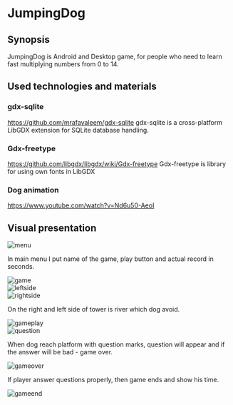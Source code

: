 # JumpingDog
## Synopsis

JumpingDog is Android and Desktop game, for people who need to learn fast multiplying numbers from 0 to 14.

## Used technologies and materials

### gdx-sqlite
https://github.com/mrafayaleem/gdx-sqlite 
gdx-sqlite is a cross-platform LibGDX extension for SQLite database handling.

### Gdx-freetype
https://github.com/libgdx/libgdx/wiki/Gdx-freetype
Gdx-freetype is library for using own fonts in LibGDX

### Dog animation
https://www.youtube.com/watch?v=Nd6u50-AeoI

## Visual presentation

![menu](https://user-images.githubusercontent.com/24614511/27331275-12588d2a-55bd-11e7-894c-98af39ae53eb.jpg)<br />

In main menu I put name of the game, play button and actual record in seconds.

![game](https://user-images.githubusercontent.com/24614511/27331283-1e224bfa-55bd-11e7-96f1-3117f81d0eb3.jpg)<br />
![leftside](https://user-images.githubusercontent.com/24614511/27331292-20fdccd2-55bd-11e7-9626-b112f0126d09.jpg)<br />
![rightside](https://user-images.githubusercontent.com/24614511/27331295-22d75726-55bd-11e7-8871-aff061c7b482.jpg)<br />

On the right and left side of tower is river which dog avoid.

![gameplay](https://user-images.githubusercontent.com/24614511/27331297-260f365c-55bd-11e7-8fc2-0f32e4b18c56.jpg)<br />
![question](https://user-images.githubusercontent.com/24614511/27331302-28e17e26-55bd-11e7-8ce3-35997c4bcc97.jpg)<br />

When dog reach platform with question marks, question will appear and if the answer will be bad - game over.

![gameover](https://user-images.githubusercontent.com/24614511/27331309-2e58eab0-55bd-11e7-9751-da83c9e7f5b0.jpg)<br />

If player answer questions properly, then game ends and show his time.

![gameend](https://user-images.githubusercontent.com/24614511/27331319-327b3ac6-55bd-11e7-94df-984d251448f0.jpg)<br />







